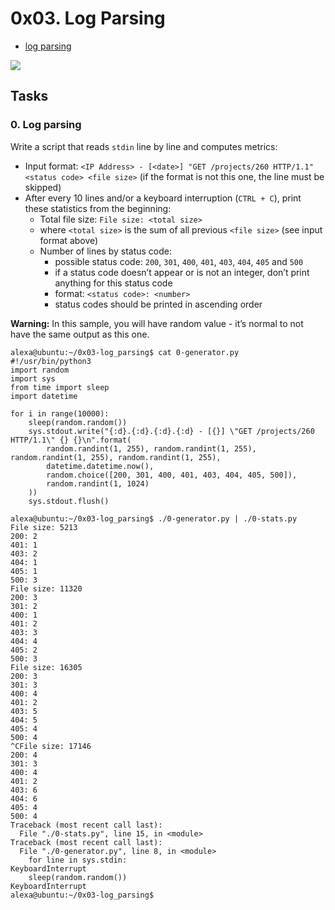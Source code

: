 # 0x03. Log Parsing

- [log parsing](https://www.learnsteps.com/log-parsing-in-python-read-how-you-can-do-it/)

![](https://i1.wp.com/www.learnsteps.com/wp-content/uploads/2019/10/logparsing.png?zoom=1.25&w=840&ssl=1)

## Tasks

### 0. Log parsing

Write a script that reads  `stdin`  line by line and computes metrics:

-   Input format:  `<IP Address> - [<date>] "GET /projects/260 HTTP/1.1" <status code> <file size>`  (if the format is not this one, the line must be skipped)
-   After every 10 lines and/or a keyboard interruption (`CTRL + C`), print these statistics from the beginning:
    -   Total file size:  `File size: <total size>`
    -   where  `<total size>`  is the sum of all previous  `<file size>`  (see input format above)
    -   Number of lines by status code:
        -   possible status code:  `200`,  `301`,  `400`,  `401`,  `403`,  `404`,  `405`  and  `500`
        -   if a status code doesn’t appear or is not an integer, don’t print anything for this status code
        -   format:  `<status code>: <number>`
        -   status codes should be printed in ascending order

**Warning:**  In this sample, you will have random value - it’s normal to not have the same output as this one.

```
alexa@ubuntu:~/0x03-log_parsing$ cat 0-generator.py
#!/usr/bin/python3
import random
import sys
from time import sleep
import datetime

for i in range(10000):
    sleep(random.random())
    sys.stdout.write("{:d}.{:d}.{:d}.{:d} - [{}] \"GET /projects/260 HTTP/1.1\" {} {}\n".format(
        random.randint(1, 255), random.randint(1, 255), random.randint(1, 255), random.randint(1, 255),
        datetime.datetime.now(),
        random.choice([200, 301, 400, 401, 403, 404, 405, 500]),
        random.randint(1, 1024)
    ))
    sys.stdout.flush()

alexa@ubuntu:~/0x03-log_parsing$ ./0-generator.py | ./0-stats.py 
File size: 5213
200: 2
401: 1
403: 2
404: 1
405: 1
500: 3
File size: 11320
200: 3
301: 2
400: 1
401: 2
403: 3
404: 4
405: 2
500: 3
File size: 16305
200: 3
301: 3
400: 4
401: 2
403: 5
404: 5
405: 4
500: 4
^CFile size: 17146
200: 4
301: 3
400: 4
401: 2
403: 6
404: 6
405: 4
500: 4
Traceback (most recent call last):
  File "./0-stats.py", line 15, in <module>
Traceback (most recent call last):
  File "./0-generator.py", line 8, in <module>
    for line in sys.stdin:
KeyboardInterrupt
    sleep(random.random())
KeyboardInterrupt
alexa@ubuntu:~/0x03-log_parsing$ 
```
